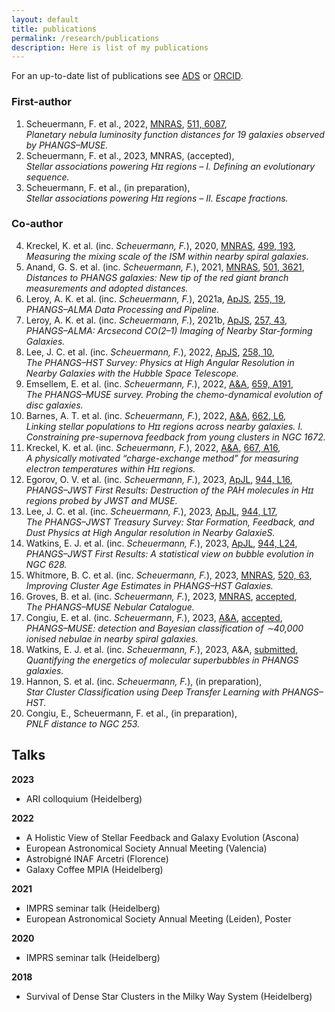 ```yaml
---
layout: default
title: publications
permalink: /research/publications
description: Here is list of my publications
---
```


For an up-to-date list of publications see [ADS](https://ui.adsabs.harvard.edu/search/q=orcid%3A0000-0003-2707-4678&sort=date%20desc%2C%20bibcode%20desc&p_=0) or [ORCID](https://orcid.org/0000-0003-2707-4678).

### First-author 

1. Scheuermann, F. et al., 2022, [MNRAS](http://dx.doi.org/10.1093/mnras/stac110), [511, 6087](https://ui.adsabs.harvard.edu/abs/2022MNRAS.511.6087S),<br>*Planetary nebula luminosity function distances for 19 galaxies observed by PHANGS–MUSE.*
2. Scheuermann, F. et al., 2023, MNRAS, (accepted),<br>*Stellar associations powering Hɪɪ regions – I. Defining an evolutionary sequence.*
3. Scheuermann, F. et al., (in preparation),<br> *Stellar associations powering Hɪɪ regions – II. Escape fractions.*

### Co-author

4. Kreckel, K. et al. (inc. *Scheuermann, F.*), 2020, [MNRAS](http://dx.doi.org/10.1093/mnras/staa2743), [499, 193](https://ui.adsabs.harvard.edu/abs/2020MNRAS.499..193K),<br>*Measuring the mixing scale of the ISM within nearby spiral galaxies.*
5. Anand, G. S. et al. (inc. *Scheuermann, F.*), 2021, [MNRAS](http://dx.doi.org/10.1093/mnras/staa3668), [501, 3621](https://ui.adsabs.harvard.edu/abs/2021MNRAS.501.3621A),<br>*Distances to PHANGS galaxies: New tip of the red giant branch measurements and
    adopted distances.*
6. Leroy, A. K. et al. (inc. *Scheuermann, F.*), 2021a, [ApJS](http://dx.doi.org/10.3847/1538-4365/abec80), [255, 19](https://ui.adsabs.harvard.edu/abs/2021ApJS..255...19L),<br>*PHANGS–ALMA Data Processing and Pipeline.*
7. Leroy, A. K. et al. (inc. *Scheuermann, F.*), 2021b, [ApJS](http://dx.doi.org/10.3847/1538-4365/ac17f3), [257, 43](https://ui.adsabs.harvard.edu/abs/2021ApJS..257...43L),<br>*PHANGS–ALMA: Arcsecond CO(2–1) Imaging of Nearby Star-forming Galaxies.*
8. Lee, J. C. et al. (inc. *Scheuermann, F.*), 2022, [ApJS](http://dx.doi.org/10.3847/1538-4365/ac1fe5), [258, 10](https://ui.adsabs.harvard.edu/abs/2022ApJS..258...10L),<br>*The PHANGS–HST Survey: Physics at High Angular Resolution in Nearby Galaxies with the Hubble Space Telescope.*
9. Emsellem, E. et al. (inc. *Scheuermann, F.*), 2022, [A&A](http://dx.doi.org/10.1051/0004-6361/202141727), [659, A191](https://ui.adsabs.harvard.edu/abs/2022A&A...659A.191E),<br>*The PHANGS–MUSE survey. Probing the chemo-dynamical evolution of disc galaxies.*
10. Barnes, A. T. et al. (inc. *Scheuermann, F.*), 2022, [A&A](http://dx.doi.org/10.1051/10.1051/0004-6361/202243766), [662, L6](https://ui.adsabs.harvard.edu/abs/2022A&A...662L...6B),<br>*Linking stellar populations to Hɪɪ regions across nearby galaxies. I. Constraining pre-supernova feedback from young clusters in NGC 1672.*
11. Kreckel, K. et al. (inc. *Scheuermann, F.*), 2022, [A&A](http://dx.doi.org/10.1051/0004-6361/202243858), [667, A16](https://ui.adsabs.harvard.edu/abs/2022arXiv220710364K),<br>*A physically motivated “charge-exchange method” for measuring electron temperatures within Hɪɪ regions.*
12. Egorov, O. V. et al. (inc. *Scheuermann, F.*), 2023, [ApJL](http://dx.doi.org/10.3847/2041-8213/acac92), [944, L16](https://ui.adsabs.harvard.edu/abs/2022arXiv221209159E),<br>*PHANGS–JWST First Results: Destruction of the PAH molecules in Hɪɪ regions probed by JWST and MUSE.*
13. Lee, J. C. et al. (inc. *Scheuermann, F.*), 2023, [ApJL](http://dx.doi.org/10.3847/2041-8213/acaaae), [944, L17](https://ui.adsabs.harvard.edu/abs/2022arXiv221202667L),<br>*The PHANGS–JWST Treasury Survey: Star Formation, Feedback, and Dust Physics
     at High Angular resolution in Nearby GalaxieS.*
14. Watkins, E. J. et al. (inc. *Scheuermann, F.*), 2023, [ApJL](http://dx.doi.org/10.3847/2041-8213/aca6e4), [944, L24](https://ui.adsabs.harvard.edu/abs/2022arXiv221200811W),<br>*PHANGS–JWST First Results: A statistical view on bubble evolution in NGC 628.*
15. Whitmore, B. C. et al. (inc. *Scheuermann, F.*), 2023, [MNRAS](https://doi.org/10.1093/mnras/stad098), [520, 63](https://ui.adsabs.harvard.edu/abs/2023arXiv230103689W),<br>*Improving Cluster Age Estimates in PHANGS–HST Galaxies.*
16. Groves, B. et al. (inc. *Scheuermann, F.*), 2023, [MNRAS](http://dx.doi.org/), [accepted](https://ui.adsabs.harvard.edu/abs/2023arXiv230103811G),<br>*The PHANGS–MUSE Nebular Catalogue.*
17. Congiu, E. et al. (inc. *Scheuermann, F.*), 2023, [A&A](http://dx.doi.org/), [accepted](https://ui.adsabs.harvard.edu/abs/2023arXiv230203062C),<br>*PHANGS–MUSE: detection and Bayesian classification of ∼40,000 ionised nebulae
     in nearby spiral galaxies.*
18. Watkins, E. J. et al. (inc. *Scheuermann, F.*), 2023, A&A, [submitted](https://ui.adsabs.harvard.edu/abs/2023arXiv230203699W/abstract),<br>*Quantifying the energetics of molecular superbubbles in PHANGS galaxies.*
19. Hannon, S. et al. (inc. *Scheuermann, F.*), (in preparation),<br>*Star Cluster Classification using Deep Transfer Learning with PHANGS–HST.*
20. Congiu, E., Scheuermann, F. et al., (in preparation),<br>*PNLF distance to NGC 253.*



## Talks



**2023**

* ARI colloquium (Heidelberg)

**2022**

* A Holistic View of Stellar Feedback and Galaxy Evolution (Ascona)
* European Astronomical Society Annual Meeting (Valencia)
* Astrobigné INAF Arcetri (Florence)
* Galaxy Coffee MPIA (Heidelberg)

**2021**

* IMPRS seminar talk (Heidelberg)
* European Astronomical Society Annual Meeting (Leiden), Poster

**2020**

* IMPRS seminar talk (Heidelberg)

**2018**

* Survival of Dense Star Clusters in the Milky Way System (Heidelberg)
